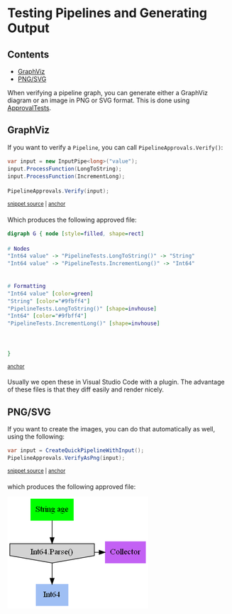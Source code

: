 # Testing Pipelines and Generating Output

<!-- toc -->
## Contents

  * [GraphViz](#graphviz)
  * [PNG/SVG](#pngsvg)<!-- endToc -->

When verifying a pipeline graph, you can generate either a GraphViz diagram or an image in PNG or SVG format. This is done using [ApprovalTests](https://github.com/approvals/approvaltests.net).

## GraphViz

If you want to verify a `Pipeline`, you can call `PipelineApprovals.Verify()`:

<!-- snippet: graphviz_approval -->
<a id='snippet-graphviz_approval'></a>
```cs
var input = new InputPipe<long>("value");
input.ProcessFunction(LongToString);
input.ProcessFunction(IncrementLong);

PipelineApprovals.Verify(input);
```
<sup><a href='/Refactoring.Pipelines.Test/PipelineTests.cs#L139-L145' title='Snippet source file'>snippet source</a> | <a href='#snippet-graphviz_approval' title='Start of snippet'>anchor</a></sup>
<!-- endSnippet -->

Which produces the following approved file:

<!-- snippet: _approvals/PipelineTests.SplitInput.approved.dot -->
<a id='snippet-_approvals/PipelineTests.SplitInput.approved.dot'></a>
```dot
digraph G { node [style=filled, shape=rect]

# Nodes
"Int64 value" -> "PipelineTests.LongToString()" -> "String"
"Int64 value" -> "PipelineTests.IncrementLong()" -> "Int64"


# Formatting
"Int64 value" [color=green]
"String" [color="#9fbff4"]
"PipelineTests.LongToString()" [shape=invhouse]
"Int64" [color="#9fbff4"]
"PipelineTests.IncrementLong()" [shape=invhouse]



}
```
<sup><a href='#snippet-_approvals/PipelineTests.SplitInput.approved.dot' title='Start of snippet'>anchor</a></sup>
<!-- endSnippet -->


Usually we open these in Visual Studio Code with a plugin. The advantage of these files is that they diff easily and render nicely.

## PNG/SVG

If you want to create the images, you can do that automatically as well, using the following:

<!-- snippet: graphviz_png_approval -->
<a id='snippet-graphviz_png_approval'></a>
```cs
var input = CreateQuickPipelineWithInput();
PipelineApprovals.VerifyAsPng(input);
```
<sup><a href='/Refactoring.Pipelines.Test/PipelineTests.cs#L46-L49' title='Snippet source file'>snippet source</a> | <a href='#snippet-graphviz_png_approval' title='Start of snippet'>anchor</a></sup>
<!-- endSnippet -->

which produces the following approved file:

![GraphViz of Pipeline in PNG format](/Refactoring.Pipelines.Test/_approvals/PipelineTests.TestPng.approved.png)
